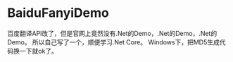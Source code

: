 # BaiduFanyiDemo
百度翻译API改了，但是官网上竟然没有.Net的Demo，.Net的Demo，.Net的Demo。
所以自己写了一个，顺便学习.Net Core。
Windows下，把MD5生成代码换一下就ok了。
